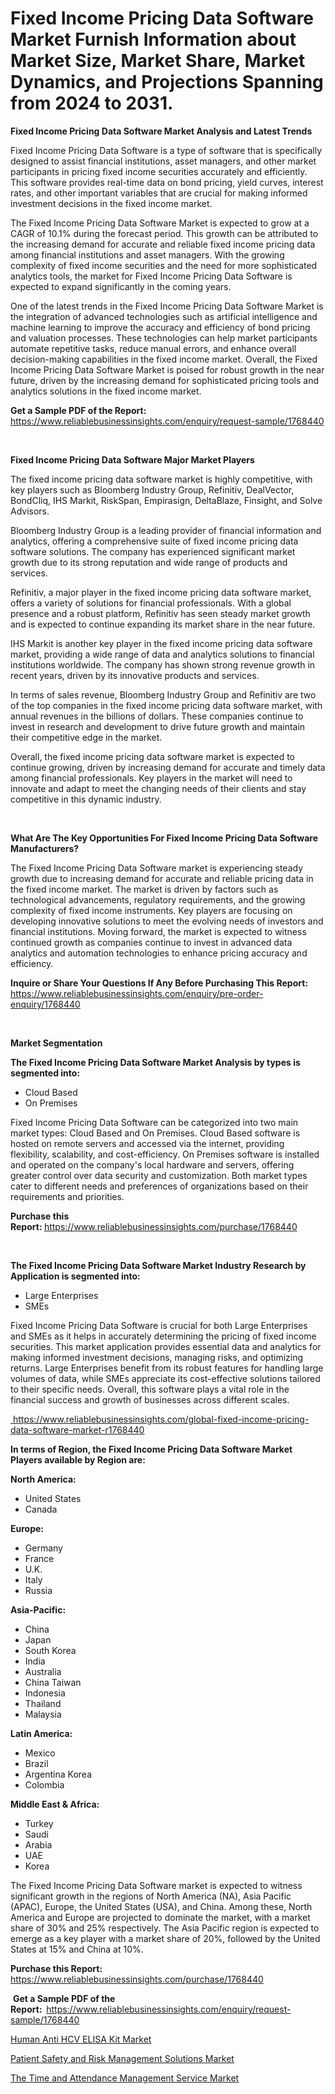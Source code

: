 <p><h1>Fixed Income Pricing Data Software Market Furnish Information about Market Size, Market Share, Market Dynamics, and Projections Spanning from 2024 to 2031.</h1></p><p><strong>Fixed Income Pricing Data Software Market Analysis and Latest Trends</strong></p>
<p><p>Fixed Income Pricing Data Software is a type of software that is specifically designed to assist financial institutions, asset managers, and other market participants in pricing fixed income securities accurately and efficiently. This software provides real-time data on bond pricing, yield curves, interest rates, and other important variables that are crucial for making informed investment decisions in the fixed income market.</p><p>The Fixed Income Pricing Data Software Market is expected to grow at a CAGR of 10.1% during the forecast period. This growth can be attributed to the increasing demand for accurate and reliable fixed income pricing data among financial institutions and asset managers. With the growing complexity of fixed income securities and the need for more sophisticated analytics tools, the market for Fixed Income Pricing Data Software is expected to expand significantly in the coming years.</p><p>One of the latest trends in the Fixed Income Pricing Data Software Market is the integration of advanced technologies such as artificial intelligence and machine learning to improve the accuracy and efficiency of bond pricing and valuation processes. These technologies can help market participants automate repetitive tasks, reduce manual errors, and enhance overall decision-making capabilities in the fixed income market. Overall, the Fixed Income Pricing Data Software Market is poised for robust growth in the near future, driven by the increasing demand for sophisticated pricing tools and analytics solutions in the fixed income market.</p></p>
<p><strong>Get a Sample PDF of the Report:&nbsp;</strong> <a href="https://www.reliablebusinessinsights.com/enquiry/request-sample/1768440">https://www.reliablebusinessinsights.com/enquiry/request-sample/1768440</a></p>
<p>&nbsp;</p>
<p><strong>Fixed Income Pricing Data Software Major Market Players</strong></p>
<p><p>The fixed income pricing data software market is highly competitive, with key players such as Bloomberg Industry Group, Refinitiv, DealVector, BondCliq, IHS Markit, RiskSpan, Empirasign, DeltaBlaze, Finsight, and Solve Advisors. </p><p>Bloomberg Industry Group is a leading provider of financial information and analytics, offering a comprehensive suite of fixed income pricing data software solutions. The company has experienced significant market growth due to its strong reputation and wide range of products and services.</p><p>Refinitiv, a major player in the fixed income pricing data software market, offers a variety of solutions for financial professionals. With a global presence and a robust platform, Refinitiv has seen steady market growth and is expected to continue expanding its market share in the near future.</p><p>IHS Markit is another key player in the fixed income pricing data software market, providing a wide range of data and analytics solutions to financial institutions worldwide. The company has shown strong revenue growth in recent years, driven by its innovative products and services.</p><p>In terms of sales revenue, Bloomberg Industry Group and Refinitiv are two of the top companies in the fixed income pricing data software market, with annual revenues in the billions of dollars. These companies continue to invest in research and development to drive future growth and maintain their competitive edge in the market.</p><p>Overall, the fixed income pricing data software market is expected to continue growing, driven by increasing demand for accurate and timely data among financial professionals. Key players in the market will need to innovate and adapt to meet the changing needs of their clients and stay competitive in this dynamic industry.</p></p>
<p>&nbsp;</p>
<p><strong>What Are The Key Opportunities For Fixed Income Pricing Data Software Manufacturers?</strong></p>
<p><p>The Fixed Income Pricing Data Software market is experiencing steady growth due to increasing demand for accurate and reliable pricing data in the fixed income market. The market is driven by factors such as technological advancements, regulatory requirements, and the growing complexity of fixed income instruments. Key players are focusing on developing innovative solutions to meet the evolving needs of investors and financial institutions. Moving forward, the market is expected to witness continued growth as companies continue to invest in advanced data analytics and automation technologies to enhance pricing accuracy and efficiency.</p></p>
<p><strong>Inquire or Share Your Questions If Any Before Purchasing This Report:</strong> <a href="https://www.reliablebusinessinsights.com/enquiry/pre-order-enquiry/1768440">https://www.reliablebusinessinsights.com/enquiry/pre-order-enquiry/1768440</a></p>
<p>&nbsp;</p>
<p><strong>Market Segmentation</strong></p>
<p><strong>The Fixed Income Pricing Data Software Market Analysis by types is segmented into:</strong></p>
<p><ul><li>Cloud Based</li><li>On Premises</li></ul></p>
<p><p>Fixed Income Pricing Data Software can be categorized into two main market types: Cloud Based and On Premises. Cloud Based software is hosted on remote servers and accessed via the internet, providing flexibility, scalability, and cost-efficiency. On Premises software is installed and operated on the company's local hardware and servers, offering greater control over data security and customization. Both market types cater to different needs and preferences of organizations based on their requirements and priorities.</p></p>
<p><strong>Purchase this Report:&nbsp;</strong><a href="https://www.reliablebusinessinsights.com/purchase/1768440">https://www.reliablebusinessinsights.com/purchase/1768440</a></p>
<p>&nbsp;</p>
<p><strong>The Fixed Income Pricing Data Software Market Industry Research by Application is segmented into:</strong></p>
<p><ul><li>Large Enterprises</li><li>SMEs</li></ul></p>
<p><p>Fixed Income Pricing Data Software is crucial for both Large Enterprises and SMEs as it helps in accurately determining the pricing of fixed income securities. This market application provides essential data and analytics for making informed investment decisions, managing risks, and optimizing returns. Large Enterprises benefit from its robust features for handling large volumes of data, while SMEs appreciate its cost-effective solutions tailored to their specific needs. Overall, this software plays a vital role in the financial success and growth of businesses across different scales.</p></p>
<p><a href="https://www.reliablebusinessinsights.com/global-fixed-income-pricing-data-software-market-r1768440">&nbsp;https://www.reliablebusinessinsights.com/global-fixed-income-pricing-data-software-market-r1768440</a></p>
<p><strong>In terms of Region, the Fixed Income Pricing Data Software Market Players available by Region are:</strong></p>
<p>
    <p> <strong> North America: </strong>
        <ul>
            <li>United States</li>
            <li>Canada</li>
        </ul>
        </p> 
    <p> <strong> Europe: </strong>
        <ul>
            <li>Germany</li>
            <li>France</li>
            <li>U.K.</li>
            <li>Italy</li>
            <li>Russia</li>
        </ul>
        </p> 
    <p> <strong> Asia-Pacific: </strong>
        <ul>
            <li>China</li>
            <li>Japan</li>
            <li>South Korea</li>
            <li>India</li>
            <li>Australia</li>
            <li>China Taiwan</li>
            <li>Indonesia</li>
            <li>Thailand</li>
            <li>Malaysia</li>
        </ul>
        </p> 
    <p> <strong> Latin America: </strong>
        <ul>
            <li>Mexico</li>
            <li>Brazil</li>
            <li>Argentina Korea</li>
            <li>Colombia</li>
        </ul>
        </p> 
    <p> <strong> Middle East & Africa: </strong>
        <ul>
            <li>Turkey</li>
            <li>Saudi</li>
            <li>Arabia</li>
            <li>UAE</li>
            <li>Korea</li>
        </ul>
    </p>
    </p>
<p><p>The Fixed Income Pricing Data Software market is expected to witness significant growth in the regions of North America (NA), Asia Pacific (APAC), Europe, the United States (USA), and China. Among these, North America and Europe are projected to dominate the market, with a market share of 30% and 25% respectively. The Asia Pacific region is expected to emerge as a key player with a market share of 20%, followed by the United States at 15% and China at 10%.</p></p>
<p><strong>Purchase this Report: </strong><a href="https://www.reliablebusinessinsights.com/purchase/1768440">https://www.reliablebusinessinsights.com/purchase/1768440</a></p>
<p>&nbsp;<strong>Get a Sample PDF of the Report:&nbsp;&nbsp;</strong><a href="https://www.reliablebusinessinsights.com/enquiry/request-sample/1768440">https://www.reliablebusinessinsights.com/enquiry/request-sample/1768440</a></p>
<p><strong></strong></p>
<p><p><a href="https://github.com/nicoletavirag/Market-Research-Report-List-4/blob/main/human-anti-hcv-elisa-kit-market.md">Human Anti HCV ELISA Kit Market</a></p><p><a href="https://github.com/redneck06/Market-Research-Report-List-4/blob/main/patient-safety-and-risk-management-solutions-market.md">Patient Safety and Risk Management Solutions Market</a></p><p><a href="https://github.com/peachesmcdowel1/Market-Research-Report-List-3/blob/main/the-time-and-attendance-management-service-market.md">The Time and Attendance Management Service Market</a></p></p>